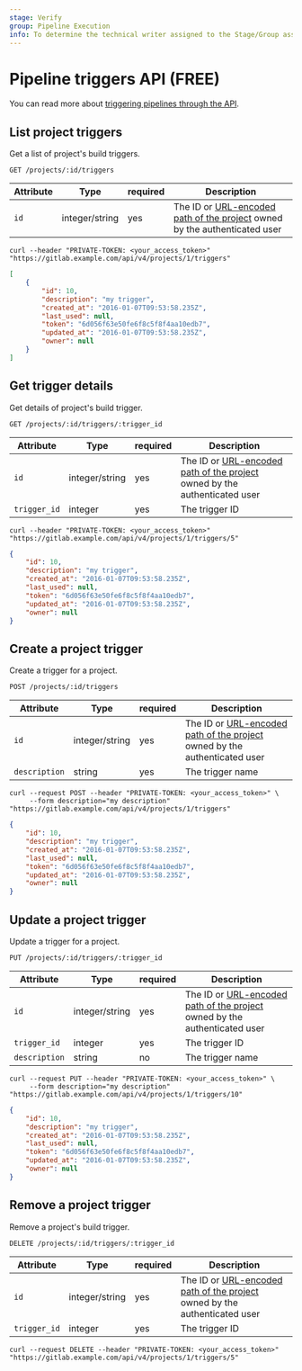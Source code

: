 ```yaml
---
stage: Verify
group: Pipeline Execution
info: To determine the technical writer assigned to the Stage/Group associated with this page, see https://about.gitlab.com/handbook/engineering/ux/technical-writing/#assignments
---
```


# Pipeline triggers API **(FREE)**

You can read more about [triggering pipelines through the API](../ci/triggers/README.md).

## List project triggers

Get a list of project's build triggers.

```plaintext
GET /projects/:id/triggers
```

| Attribute | Type    | required | Description         |
|-----------|---------|----------|---------------------|
| `id`      | integer/string | yes      | The ID or [URL-encoded path of the project](index.md#namespaced-path-encoding) owned by the authenticated user |

```shell
curl --header "PRIVATE-TOKEN: <your_access_token>" "https://gitlab.example.com/api/v4/projects/1/triggers"
```

```json
[
    {
        "id": 10,
        "description": "my trigger",
        "created_at": "2016-01-07T09:53:58.235Z",
        "last_used": null,
        "token": "6d056f63e50fe6f8c5f8f4aa10edb7",
        "updated_at": "2016-01-07T09:53:58.235Z",
        "owner": null
    }
]
```

## Get trigger details

Get details of project's build trigger.

```plaintext
GET /projects/:id/triggers/:trigger_id
```

| Attribute    | Type    | required | Description              |
|--------------|---------|----------|--------------------------|
| `id`         | integer/string | yes      | The ID or [URL-encoded path of the project](index.md#namespaced-path-encoding) owned by the authenticated user      |
| `trigger_id` | integer | yes      | The trigger ID           |

```shell
curl --header "PRIVATE-TOKEN: <your_access_token>" "https://gitlab.example.com/api/v4/projects/1/triggers/5"
```

```json
{
    "id": 10,
    "description": "my trigger",
    "created_at": "2016-01-07T09:53:58.235Z",
    "last_used": null,
    "token": "6d056f63e50fe6f8c5f8f4aa10edb7",
    "updated_at": "2016-01-07T09:53:58.235Z",
    "owner": null
}
```

## Create a project trigger

Create a trigger for a project.

```plaintext
POST /projects/:id/triggers
```

| Attribute     | Type    | required | Description              |
|---------------|---------|----------|--------------------------|
| `id`          | integer/string | yes      | The ID or [URL-encoded path of the project](index.md#namespaced-path-encoding) owned by the authenticated user      |
| `description` | string  | yes      | The trigger name         |

```shell
curl --request POST --header "PRIVATE-TOKEN: <your_access_token>" \
     --form description="my description" "https://gitlab.example.com/api/v4/projects/1/triggers"
```

```json
{
    "id": 10,
    "description": "my trigger",
    "created_at": "2016-01-07T09:53:58.235Z",
    "last_used": null,
    "token": "6d056f63e50fe6f8c5f8f4aa10edb7",
    "updated_at": "2016-01-07T09:53:58.235Z",
    "owner": null
}
```

## Update a project trigger

Update a trigger for a project.

```plaintext
PUT /projects/:id/triggers/:trigger_id
```

| Attribute     | Type    | required | Description              |
|---------------|---------|----------|--------------------------|
| `id`          | integer/string | yes      | The ID or [URL-encoded path of the project](index.md#namespaced-path-encoding) owned by the authenticated user      |
| `trigger_id`  | integer | yes      | The trigger ID           |
| `description` | string  | no       | The trigger name         |

```shell
curl --request PUT --header "PRIVATE-TOKEN: <your_access_token>" \
     --form description="my description" "https://gitlab.example.com/api/v4/projects/1/triggers/10"
```

```json
{
    "id": 10,
    "description": "my trigger",
    "created_at": "2016-01-07T09:53:58.235Z",
    "last_used": null,
    "token": "6d056f63e50fe6f8c5f8f4aa10edb7",
    "updated_at": "2016-01-07T09:53:58.235Z",
    "owner": null
}
```

## Remove a project trigger

Remove a project's build trigger.

```plaintext
DELETE /projects/:id/triggers/:trigger_id
```

| Attribute      | Type    | required | Description              |
|----------------|---------|----------|--------------------------|
| `id`           | integer/string | yes      | The ID or [URL-encoded path of the project](index.md#namespaced-path-encoding) owned by the authenticated user      |
| `trigger_id`   | integer | yes      | The trigger ID           |

```shell
curl --request DELETE --header "PRIVATE-TOKEN: <your_access_token>" "https://gitlab.example.com/api/v4/projects/1/triggers/5"
```
